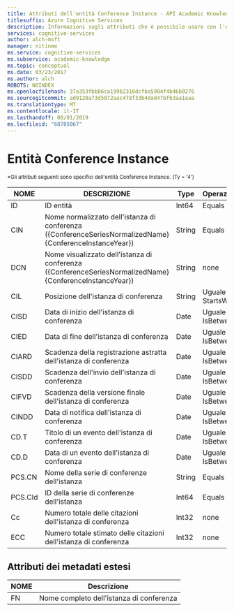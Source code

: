 ```yaml
---
title: Attributi dell'entità Conference Instance - API Academic Knowledge
titlesuffix: Azure Cognitive Services
description: Informazioni sugli attributi che è possibile usare con l'entità Conference Instance nell'API Academic Knowledge.
services: cognitive-services
author: alch-msft
manager: nitinme
ms.service: cognitive-services
ms.subservice: academic-knowledge
ms.topic: conceptual
ms.date: 03/23/2017
ms.author: alch
ROBOTS: NOINDEX
ms.openlocfilehash: 37a353fbb86ca199b2316dcfba5904f4b46b0276
ms.sourcegitcommit: ad9120a73d5072aac478f33b4dad47bf63aa1aaa
ms.translationtype: MT
ms.contentlocale: it-IT
ms.lasthandoff: 08/01/2019
ms.locfileid: "68705067"
---
```

# <a name="conference-instance-entity"></a>Entità Conference Instance

<sub> *Gli attributi seguenti sono specifici dell'entità Conference Instance. (Ty = '4') </sub>

NOME    |DESCRIZIONE                            |Type       | Operazioni
------- | ------------------------------------- | --------- | ----------------------------
ID      |ID entità                              |Int64      |Equals
CIN     |Nome normalizzato dell'istanza di conferenza ({ConferenceSeriesNormalizedName} {ConferenceInstanceYear})        |String     |Equals
DCN     |Nome visualizzato dell'istanza di conferenza ({ConferenceSeriesNormalizedName} {ConferenceInstanceYear})       |String     |none
CIL     |Posizione dell'istanza di conferenza    |String     |Uguale a<br/>StartsWith
CISD    |Data di inizio dell'istanza di conferenza  |Date       |Uguale a<br/>IsBetween
CIED    |Data di fine dell'istanza di conferenza    |Date       |Uguale a<br/>IsBetween
CIARD   |Scadenza della registrazione astratta dell'istanza di conferenza  |Date       |Uguale a<br/>IsBetween
CISDD   |Scadenza dell'invio dell'istanza di conferenza     |Date       |Uguale a<br/>IsBetween
CIFVD   |Scadenza della versione finale dell'istanza di conferenza  |Date       |Uguale a<br/>IsBetween
CINDD   |Data di notifica dell'istanza di conferenza   |Date       |Uguale a<br/>IsBetween
CD.T    |Titolo di un evento dell'istanza di conferenza   |Date       |Uguale a<br/>IsBetween
CD.D    |Data di un evento dell'istanza di conferenza    |Date       |Uguale a<br/>IsBetween
PCS.CN  |Nome della serie di conferenze dell'istanza |String     |Equals
PCS.CId |ID della serie di conferenze dell'istanza |Int64    |Equals
Cc      |Numero totale delle citazioni dell'istanza di conferenza           |Int32      |none  
ECC     |Numero totale stimato delle citazioni dell'istanza di conferenza |Int32      |none


## <a name="extended-metadata-attributes"></a>Attributi dei metadati estesi ##

NOME    | Descrizione               
--------|---------------------------    
FN      | Nome completo dell'istanza di conferenza
